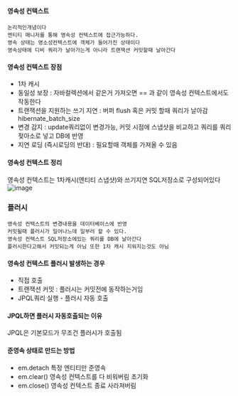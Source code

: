 #### 영속성 컨텍스트
```
논리적인개념이다
엔티티 매니저를 통해 영속성 컨텍스트에 접근가능하다.
영속 상태는 영소성컨텍스트에 객체가 들어가진 상태이다
영속상태에 디비 쿼리가 날아가는게 아니라 트랜잭션 커밋할때 날아간다
```

#### 영속성 컨텍스트 장점
- 1차 캐시
- 동일성 보장 : 자바컬렉션에서 같은거 가져오면 == 과 같이 영속성 컨텍스트에서도 작동한다
- 트랜잭션을 지원하는 쓰기 지연 : 버퍼 flush 혹은 커밋 할때 쿼리가 날아감  hibernate_batch_size
- 변경 감지 : update쿼리없이 변경가능, 커밋 시점에 스냅샷을 비교하고 쿼리를 쿼리젖아소로 넣고 DB에 반영
- 지연 로딩 (즉시로딩의 반대) : 필요할때 객체를 가져올 수 있음

#### 영속성 컨텍스트 정리 
영속성 컨텍스트는 1차캐시(엔티티 스냅샷)와 쓰기지연 SQL저장소로 구성되어있다 
![image](https://github.com/cwangg897/learning/assets/79621675/288d0f6b-38c9-4434-b262-a007056c7024)


### 플러시
```
영속성 컨텍스트의 변경내용을 데이터베이스에 반영
커밋될때 플러시가 일어나느데 일부러 할 수 있다.
영속성 컨텍스트 SQL저장소에있는 쿼리를 DB에 날아간다
플러시한다고해서 커밋되는게 아님 또한 1차 캐시 지워지는것도 아님 
```

#### 영속성 컨텍스트 플러시 발생하는 경우
- 직접 호출
- 트랜잭션 커밋 : 플러시는 커밋전에 동작하는거임
- JPQL쿼리 실행 - 플러시 자동 호출

#### JPQL하면 플러시 자동호출되는 이유
JPQL은 기본모드가 무조건 플러시가 호출됨

#### 준영속 상태로 만드는 방법
- em.detach 특정 엔티티만 준영속
- em.clear() 영속성 컨텍스트를 다 비워버림 초기화
- em.close() 영속성 컨텍스트 종료 사라져버림
